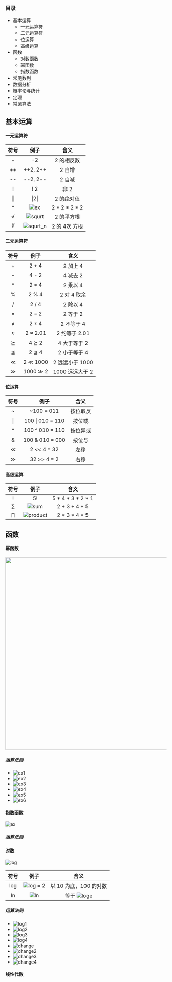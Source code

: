 ### 目录

- 基本运算
    - 一元运算符
    - 二元运算符
    - 位运算
    - 高级运算
- 函数
    - 对数函数
    - 幂函数
    - 指数函数
- 常见数列
- 数据分析
- 概率论与统计
- 定理
- 常见算法


## 基本运算
#### 一元运算符

|  符号     | 例子     | 含义       |
|  :----:   | :----:   | :----:     |
| -         | -2       | 2 的相反数 |
| ++        | ++2, 2++ | 2 自增     |
| --        | --2, 2-- | 2 自减     |
| !         | ! 2      | 非 2       |
| \|\|      | \|2\|    | 2 的绝对值 |
| ^         | ![ex](./imgs/ex/ex.svg)      | 2 * 2 * 2 * 2 |
| √         | ![squrt](./imgs/ex/square_x.svg) | 2 的平方根 |
| ∜         | ![squrt_n](./imgs/ex/square_n_x.svg) | 2 的 4次 方根 |

#### 二元运算符

|  符号       | 例子     | 含义     |
|  :----:     | :----:   | :----:   |
| +           | 2 + 4    | 2 加上 4 |
| -           | 4 - 2    | 4 减去 2 |
| *           | 2 * 4    | 2 乘以 4 |
| %           | 2 % 4    | 2 对 4 取余 |
| /           | 2 / 4    | 2 除以 4 |
| =           | 2 = 2    | 2 等于 2 |
| ≠           | 2 ≠ 4    | 2 不等于 4 |
| ≈           | 2 ≈ 2.01    | 2 约等于 2.01 |
| ⪴           | 4 ⪴ 2    | 4 大于等于 2 |
| ⪳           | 2 ⪳ 4    | 2 小于等于 4 |
| ≪           | 2 ≪ 1000 | 2 远远小于 1000 |
| ≫           | 1000 ≫ 2    | 1000 远远大于 2 |

#### 位运算

|  符号     | 例子       | 含义     |
|  :----:   | :----:     | :----:   |
| ~         | ~100 = 011 | 按位取反 |
| \|        | 100 \| 010 = 110 | 按位或   |
| ^         | 100 ^ 010 = 110 | 按位异或 |
| &         | 100 & 010 = 000 | 按位与 |
| ≪         | 2 << 4 = 32 | 左移 |
| ≫         | 32 >> 4 = 2 | 右移 |

#### 高级运算

|  符号     | 例子     | 含义     |
|  :----:   | :----:   | :----:   |
| !         | 5!       | 5 * 4 * 3 * 2 * 1 |
| ∑         |![sum](./imgs/sum.svg) | 2 + 3 + 4 + 5 |
| ∏         |![product](./imgs/product.svg) | 2 * 3 * 4 * 5 |

## 函数

#### 幂函数

<img src="./imgs/chart.xkcd/polo.png" width="600">

##### 运算法则
- ![ex1](./imgs/ex/ex1.svg)
- ![ex2](./imgs/ex/ex2.svg)
- ![ex3](./imgs/ex/ex3.svg)
- ![ex4](./imgs/ex/ex4.svg)
- ![ex5](./imgs/ex/ex5.svg)
- ![ex6](./imgs/ex/ex6.svg)

#### 指数函数

![ex](./imgs/chart.xkcd/ex.png)

##### 运算法则


#### 对数

![log](./imgs/chart.xkcd/log.png)

|  符号     | 例子     | 含义       |
|  :----:   | :----:   | :----:     |
| log       | ![log](./imgs/log/log.svg) = 2 | 以 10 为底，100 的对数 |
| ln       | ![ln](./imgs/log/ln.svg)| 等于 ![loge](./imgs/log/loge.svg)  |

##### 运算法则
- ![log1](./imgs/log/log1.svg)
- ![log2](./imgs/log/log2.svg)
- ![log3](./imgs/log/log3.svg)
- ![log4](./imgs/log/log4.svg)
- ![change](./imgs/log/change.svg)
- ![change2](./imgs/log/change2.svg)
- ![change3](./imgs/log/change3.svg)
- ![change4](./imgs/log/change4.svg)


#### 线性代数


